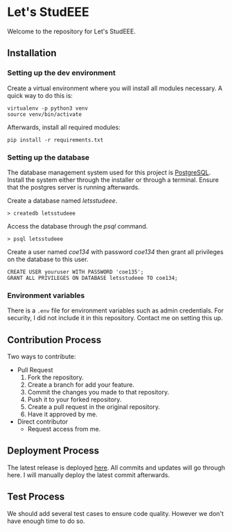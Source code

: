 # Let's StudEEE

Welcome to the repository for Let's StudEEE.

## Installation
### Setting up the dev environment
Create a virtual environment where you will install all modules necessary. A quick way to do this is:
```
virtualenv -p python3 venv
source venv/bin/activate
```

Afterwards, install all required modules:
```
pip install -r requirements.txt
```
### Setting up the database
The database management system used for this project is [PostgreSQL](https://www.postgresql.org/). Install the system either through the installer or through a terminal. Ensure that the postgres server is running afterwards.

Create a database named _letsstudeee_.
```
> createdb letsstudeee
```
Access the database through the _psql_ command.
```
> psql letsstudeee
```

Create a user named _coe134_ with password _coe134_ then grant all privileges on the database to this user.
```
CREATE USER youruser WITH PASSWORD 'coe135';
GRANT ALL PRIVILEGES ON DATABASE letsstudeee TO coe134;
```

### Environment variables
There is a `.env` file for environment variables such as admin credentials. For security, I did not include it in this repository. Contact me on setting this up.

## Contribution Process
Two ways to contribute:
-   Pull Request
    1.   Fork the repository.
    2.   Create a branch for add your feature.
    3.   Commit the changes you made to that repository.
    4.   Push it to your forked repository.
    5.   Create a pull request in the original repository.
    6.   Have it approved by me.
-   Direct contributor
    -   Request access from me.

## Deployment Process
The latest release is deployed [here](http://lets-studeee.herokuapp.com). All commits and updates will go through here.
I will manually deploy the latest commit afterwards.

## Test Process
We should add several test cases to ensure code quality. However we don't have enough time to do so.
